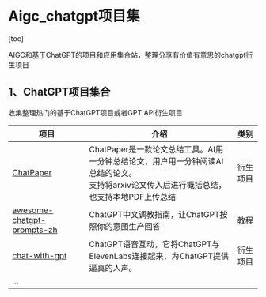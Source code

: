 # Aigc_chatgpt项目集

[toc]



AIGC和基于ChatGPT的项目和应用集合站，整理分享有价值有意思的chatgpt衍生项目

## 1、ChatGPT项目集合

收集整理热门的基于ChatGPT项目或者GPT API衍生项目

| 项目                                                         | 介绍                                                         | 类别     |
| ------------------------------------------------------------ | ------------------------------------------------------------ | -------- |
| [ChatPaper](https://github.com/kaixindelele/ChatPaper)       | ChatPaper是一款论文总结工具。AI用一分钟总结论文，用户用一分钟阅读AI总结的论文。<br>支持将arxiv论文传入后进行概括总结，也支持本地PDF上传总结 | 衍生项目 |
| [awesome-chatgpt-prompts-zh](https://github.com/PlexPt/awesome-chatgpt-prompts-zh) | ChatGPT中文调教指南，让ChatGPT按照你的意图生产回答           | 教程     |
| [chat-with-gpt](https://github.com/cogentapps/chat-with-gpt) | ChatGPT语音互动，它将ChatGPT与ElevenLabs连接起来，为ChatGPT提供逼真的人声。 | 衍生项目 |
| ...                                                          |                                                              |          |

